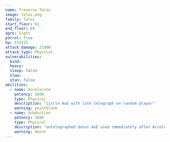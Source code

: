 ```yaml
---
name: Traverse Talos
image: talos.png
family: Talos
start_floor: 61
end_floor: 69
agro: Sight
patrol: true
hp: 574315
attack_damage: 21000
attack_type: Physical
vulnerabilities:
  bind: 
  heavy: 
  sleep: false
  slow: 
  stun: false
abilities:
  - name: Accelerate
    potency: 1600
    type: Physical
    description: "circle AoE with late telegraph on random player"
    warning: pointblank
  - name: Subduction
    potency: 1600
    type: Physical
    description: "untelegraphed donut AoE used immediately after Accelerate"
    warning: donut
---
```

